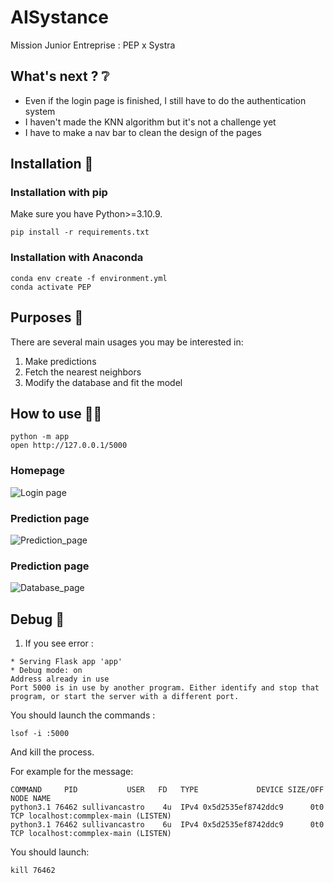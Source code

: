 # AISystance
Mission Junior Entreprise : PEP x Systra

## What's next ? :grey_question:
- Even if the login page is finished, I still have to do the authentication system
- I haven't made the KNN algorithm but it's not a challenge yet
- I have to make a nav bar to clean the design of the pages

## Installation :construction_worker:

### Installation with pip

Make sure you have Python>=3.10.9.

```
pip install -r requirements.txt
```

### Installation with Anaconda

```
conda env create -f environment.yml
conda activate PEP
```

## Purposes :rocket:

There are several main usages you may be interested in:

1. Make predictions
2. Fetch the nearest neighbors 
3. Modify the database and fit the model

## How to use :man_technologist:

```
python -m app
open http://127.0.0.1/5000
```
### Homepage
![Login page](demo/home.png)

### Prediction page
![Prediction_page](demo/index.png)

### Prediction page
![Database_page](demo/database.png)

## Debug :bug:

1. If you see error :  
```
* Serving Flask app 'app'
* Debug mode: on
Address already in use
Port 5000 is in use by another program. Either identify and stop that program, or start the server with a different port.
```

You should launch the commands : 
```
lsof -i :5000
```
And kill the process.

For example for the message:
```
COMMAND     PID           USER   FD   TYPE             DEVICE SIZE/OFF NODE NAME
python3.1 76462 sullivancastro    4u  IPv4 0x5d2535ef8742ddc9      0t0  TCP localhost:commplex-main (LISTEN)
python3.1 76462 sullivancastro    6u  IPv4 0x5d2535ef8742ddc9      0t0  TCP localhost:commplex-main (LISTEN)
```

You should launch:
```
kill 76462
```
